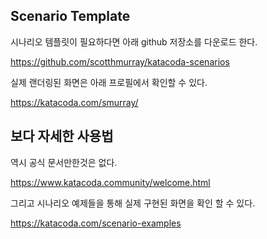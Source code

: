 ## Scenario Template

시나리오 템플릿이 필요하다면 아래 github 저장소를 다운로드 한다.

<https://github.com/scotthmurray/katacoda-scenarios>

실제 랜더링된 화면은 아래 프로필에서 확인할 수 있다.

<https://katacoda.com/smurray/>

## 보다 자세한 사용법

역시 공식 문서만한것은 없다.

<https://www.katacoda.community/welcome.html>

그리고 시나리오 예제들을 통해 실제 구현된 화면을 확인 할 수 있다.

<https://katacoda.com/scenario-examples>
